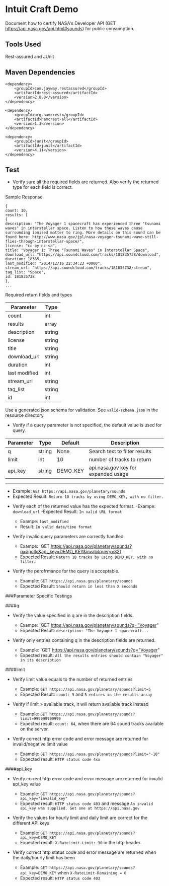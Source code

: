 # Intuit Craft Demo

Document how to certify NASA's Developer API (GET https://api.nasa.gov/api.html#sounds) for public consumption.

## Tools Used
Rest-assured and JUnit

## Maven Dependencies
```
<dependency>
    <groupId>com.jayway.restassured</groupId>
    <artifactId>rest-assured</artifactId>
    <version>2.8.0</version>
</dependency>

<dependency>
    <groupId>org.hamcrest</groupId>
    <artifactId>hamcrest-all</artifactId>
    <version>1.3</version>
</dependency>

<dependency>
    <groupId>junit</groupId>
    <artifactId>junit</artifactId>
    <version>4.11</version>
</dependency>
```

## Test

* Verify sure all the required fields are returned.  Also verify the returned type for each field is correct.  

Sample Response
```
{
count: 10,
results: [
{
description: "The Voyager 1 spacecraft has experienced three "tsunami waves" in interstellar space. Listen to how these waves cause surrounding ionized matter to ring. More details on this sound can be found here: http://www.nasa.gov/jpl/nasa-voyager-tsunami-wave-still-flies-through-interstellar-space/",
license: "cc-by-nc-sa",
title: "Voyager 1: Three "Tsunami Waves" in Interstellar Space",
download_url: "https://api.soundcloud.com/tracks/181835738/download",
duration: 18365,
last_modified: "2014/12/16 22:34:23 +0000",
stream_url: "https://api.soundcloud.com/tracks/181835738/stream",
tag_list: "Space",
id: 181835738
},
...
```
Required return fields and types

|Parameter      |Type           |	                            
|---------------|---------------|
|count		|int		|		
|results	|array		|		
|description	|string	|
|license	|string		|		
|title		|string		|		
|download_url	|string		|		
|duration	|int		|		
|last modified	|int		|		
|stream_url	|string		|		
|tag_list	|string		|		
|id		|int		|		

Use a generated json schema for validation. See `valid-schema.json` in the resource directory.

* Verify if a query parameter is not specified, the default value is used for query.

|Parameter	|Type	  |Default	|Description                          |
|-----------|-------|---------|-------------------------------------|
|q	        |string	|None     |	Search text to filter results       |
|limit	    |int	  |10	      | number of tracks to return          |
|api_key	  |string |DEMO_KEY |	api.nasa.gov key for expanded usage |
-------------------------------------------------------------------------
- Example: `GET https://api.nasa.gov/planetary/sounds`
- Expected Result: `Return 10 tracks by using DEMO_KEY, with no filter.`

* Verify each of the returned value has the expected format.
     -Exampe: `download_url`
     -Expected Result: `In valid URL format`

    - Exampe: `last_modified`
    - Result: `In valid date/time format`

* Verify invalid query parameters are correctly handled.
    - Exampe: `GET https://api.nasa.gov/planetary/sounds?q=apollo&api_key=DEMO_KEY&invalidquery=321
    - Expected Result: `Return 10 tracks by using DEMO_KEY, with no filter.`

* Verify the perofrmance for the query is acceptable.
    - Example: `GET https://api.nasa.gov/planetary/sounds`
    - Expected Result: `Should return in less than X seconds`

###Parameter Specific Testings

####q 
* Verify the value specified in q are in the description fields.
    - Exampe: `GET https://api.nasa.gov/planetary/sounds?q="Voyager"
    - Expected Result: `description: "The Voyager 1 spacecraft...`

* Verify only entries containing q in the description fields are returned.
    - Example: `GET https://api.nasa.gov/planetary/sounds?q="Voyager"
    - Expected result: `All the results entries should contain "Voyager" in its description`


####limit
* Verify limit value equals to the number of returned entries
    - Example: `GET https://api.nasa.gov/planetary/sounds?limit=5`
    - Expected Result: `count: 5` and `5 entires in the results array`

* Verify if limit > available track, it will return available track instead
    - Example: `GET https://api.nasa.gov/planetary/sounds?limit=999999999999`
    - Expected result: `count: 64`, when there are 64 sound tracks available on the server.

* Verify correct http error code and error message are returned for invalid/negative limit value
    - Example: `GET https://api.nasa.gov/planetary/sounds?limit="-10"`
    - Expected result: `HTTP status code 4xx`


####api_key
* Verify correct http error code and error message are returned for invalid api_key value
    - Example: `GET https://api.nasa.gov/planetary/sounds?api_key="invalid_key"`
    - Expected result: `HTTP status code 403` and message `An invalid api_key was supplied. Get one at https://api.nasa.gov`

* Verify the values for hourly limit and daily limit are correct for the different API keys
    - Example: `GET https://api.nasa.gov/planetary/sounds?api_key=DEMO_KEY`
    - Expected result: `X-RateLimit-Limit: 30` in the http header.

* Verify correct http status code and error message are returned when the daily/hourly limit has been 
    - Example: `GET https://api.nasa.gov/planetary/sounds?api_key=DEMO_KEY` when `X-RateLimit-Remaining = 0`
    - Expected result: `HTTP status code 403`


